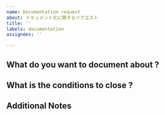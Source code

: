 ```yaml
---
name: Documentation request
about: ドキュメント化に関するリクエスト
title: ''
labels: documentation
assignees: ''

---
```


## What do you want to document about ?
<!-- どんなドキュメントを作成するか-->

## What is the conditions to close ?
<!-- タスクの終了条件-->

## Additional Notes
<!-- 備考 -->
